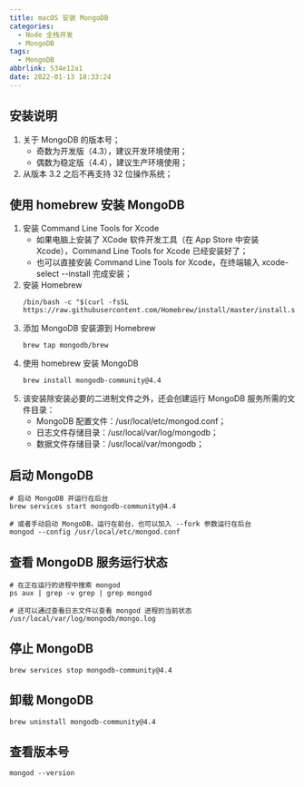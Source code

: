 ```yaml
---
title: macOS 安装 MongoDB
categories:
  - Node 全栈开发
  - MongoDB
tags:
  - MongoDB
abbrlink: 534e12a1
date: 2022-01-13 18:33:24
---
```


## 安装说明
1. 关于 MongoDB 的版本号；
    - 奇数为开发版（4.3），建议开发环境使用；
    - 偶数为稳定版（4.4），建议生产环境使用；
2. 从版本 3.2 之后不再支持 32 位操作系统；

## 使用 homebrew 安装 MongoDB
1. 安装 Command Line Tools for Xcode
    - 如果电脑上安装了 XCode 软件开发工具（在 App Store 中安装 Xcode），Command Line Tools for Xcode 已经安装好了；
    - 也可以直接安装 Command Line Tools for Xcode，在终端输入 xcode-select --install 完成安装；
2. 安装 Homebrew
    ```SHELL
    /bin/bash -c "$(curl -fsSL https://raw.githubusercontent.com/Homebrew/install/master/install.sh)"
    ```
3. 添加 MongoDB 安装源到 Homebrew
    ```SHELL
    brew tap mongodb/brew
    ```
4. 使用 homebrew 安装 MongoDB
    ```SHELL
    brew install mongodb-community@4.4
    ```
5. 该安装除安装必要的二进制文件之外，还会创建运行 MongoDB 服务所需的文件目录：
    - MongoDB 配置文件：/usr/local/etc/mongod.conf；
    - 日志文件存储目录：/usr/local/var/log/mongodb；
    - 数据文件存储目录：/usr/local/var/mongodb；


## 启动 MongoDB
```shell
# 启动 MongoDB 并运行在后台
brew services start mongodb-community@4.4

# 或者手动启动 MongoDB，运行在前台，也可以加入 --fork 参数运行在后台
mongod --config /usr/local/etc/mongod.conf
```

## 查看 MongoDB 服务运行状态
```shell
# 在正在运行的进程中搜索 mongod
ps aux | grep -v grep | grep mongod

# 还可以通过查看日志文件以查看 mongod 进程的当前状态
/usr/local/var/log/mongodb/mongo.log
```

## 停止 MongoDB
```shell
brew services stop mongodb-community@4.4
```

## 卸载 MongoDB
```shell
brew uninstall mongodb-community@4.4
```

## 查看版本号
```shell
mongod --version
```
